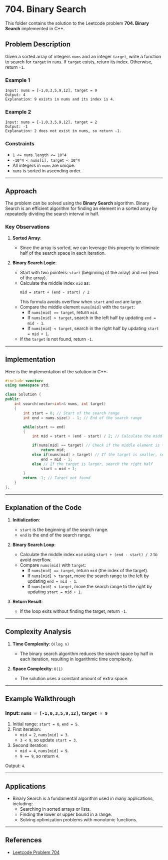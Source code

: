 # 704. Binary Search

This folder contains the solution to the Leetcode problem **704. Binary Search** implemented in C++.

## Problem Description

Given a sorted array of integers `nums` and an integer `target`, write a function to search for `target` in `nums`. If `target` exists, return its index. Otherwise, return `-1`.

### Example 1

```
Input: nums = [-1,0,3,5,9,12], target = 9
Output: 4
Explanation: 9 exists in nums and its index is 4.
```

### Example 2

```
Input: nums = [-1,0,3,5,9,12], target = 2
Output: -1
Explanation: 2 does not exist in nums, so return -1.
```

### Constraints

- `1 <= nums.length <= 10^4`
- `-10^4 < nums[i], target < 10^4`
- All integers in `nums` are unique.
- `nums` is sorted in ascending order.

---

## Approach

The problem can be solved using the **Binary Search** algorithm. Binary Search is an efficient algorithm for finding an element in a sorted array by repeatedly dividing the search interval in half.

### Key Observations

1. **Sorted Array**:
   - Since the array is sorted, we can leverage this property to eliminate half of the search space in each iteration.

2. **Binary Search Logic**:
   - Start with two pointers: `start` (beginning of the array) and `end` (end of the array).
   - Calculate the middle index `mid` as:
     ```
     mid = start + (end - start) / 2
     ```
     This formula avoids overflow when `start` and `end` are large.
   - Compare the middle element `nums[mid]` with the `target`:
     - If `nums[mid] == target`, return `mid`.
     - If `nums[mid] > target`, search in the left half by updating `end = mid - 1`.
     - If `nums[mid] < target`, search in the right half by updating `start = mid + 1`.
   - If the `target` is not found, return `-1`.

---

## Implementation

Here is the implementation of the solution in C++:

```cpp
#include <vector>
using namespace std;

class Solution {
public:
    int search(vector<int>& nums, int target) 
    {
        int start = 0; // Start of the search range
        int end = nums.size() - 1; // End of the search range

        while(start <= end)
        {
            int mid = start + (end - start) / 2; // Calculate the middle index

            if(nums[mid] == target) // Check if the middle element is the target
                return mid;
            else if(nums[mid] > target) // If the target is smaller, search the left half
                end = mid - 1;
            else // If the target is larger, search the right half
                start = mid + 1;
        }
        return -1; // Target not found
    }
};
```

---

## Explanation of the Code

1. **Initialization**:
   - `start` is the beginning of the search range.
   - `end` is the end of the search range.

2. **Binary Search Loop**:
   - Calculate the middle index `mid` using `start + (end - start) / 2` to avoid overflow.
   - Compare `nums[mid]` with `target`:
     - If `nums[mid] == target`, return `mid` (the index of the target).
     - If `nums[mid] > target`, move the search range to the left by updating `end = mid - 1`.
     - If `nums[mid] < target`, move the search range to the right by updating `start = mid + 1`.

3. **Return Result**:
   - If the loop exits without finding the target, return `-1`.

---

## Complexity Analysis

1. **Time Complexity**: `O(log n)`
   - The binary search algorithm reduces the search space by half in each iteration, resulting in logarithmic time complexity.

2. **Space Complexity**: `O(1)`
   - The solution uses a constant amount of extra space.

---

## Example Walkthrough

### Input: `nums = [-1,0,3,5,9,12]`, `target = 9`

1. Initial range: `start = 0`, `end = 5`.
2. First iteration:
   - `mid = 2`, `nums[mid] = 3`.
   - `3 < 9`, so update `start = 3`.
3. Second iteration:
   - `mid = 4`, `nums[mid] = 9`.
   - `9 == 9`, so return `4`.

Output: `4`.

---

## Applications

- Binary Search is a fundamental algorithm used in many applications, including:
  - Searching in sorted arrays or lists.
  - Finding the lower or upper bound in a range.
  - Solving optimization problems with monotonic functions.

---

## References

- [Leetcode Problem 704](https://leetcode.com/problems/binary-search/)
